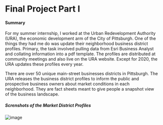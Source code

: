 # Final Project Part I

#### Summary 

For my summer internship, I worked at the Urban Redevelopment Authority (URA), the economic development arm of the City of Pittsburgh. One of the things they had me do was update their neighborhood business district profiles. Primary, the task involved pulling data from Esri Business Analyst and collating information into a pdf template. The profiles are distributed at community meetings and also live on the URA website. Except for 2020, the URA updates these profiles every year. 

There are over 50 unique main-street businesses districts in Pittsburgh. The URA releases the business district profiles to inform the public and prospective business owners about market conditions in each neighborhood. They are fact sheets meant to give people a snapshot view of the business landscape. 

##### Screnshots of the Market District Profiles
![image](https://user-images.githubusercontent.com/78521868/135010788-7fde0235-1987-4b07-b9cd-ebc1aea8ce16.png)
